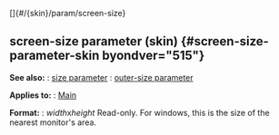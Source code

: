 []{#/{skin}/param/screen-size}
## screen-size parameter (skin) {#screen-size-parameter-skin byondver="515"}
**See also:**
:   [size parameter](#/%7Bskin%7D/param/size)
:   [outer-size parameter](#/%7Bskin%7D/param/outer-size)
<!-- -->
**Applies to:**
:   [Main](#/%7Bskin%7D/control/main)
<!-- -->
**Format:**
:   *width*x*height*
Read-only.
For windows, this is the size of the nearest monitor\'s area.